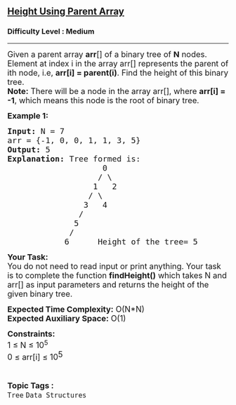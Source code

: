 <h2><a href="https://practice.geeksforgeeks.org/problems/height-using-parent-array4103/1?page=9&difficulty[]=1&status[]=solved&sortBy=submissions">Height Using Parent Array</a></h2><h3>Difficulty Level : Medium</h3><hr><div class="problems_problem_content__Xm_eO"><p><span style="font-size:18px">Given a parent array <strong>arr</strong>[] of a binary tree of <strong>N</strong> nodes. Element at index i in the array arr[] represents the parent of ith node, i.e,&nbsp;<strong>arr[i] = parent(i)</strong>. Find the height of this binary tree.</span><br>
<span style="font-size:18px"><strong>Note:</strong> There will be a node in the array arr[], where <strong>arr[i] = -1</strong>, which means this node is the root of binary tree.</span></p>

<p><strong><span style="font-size:18px">Example 1:</span></strong></p>

<pre><span style="font-size:18px"><strong>Input:</strong> N = 7
arr = {-1, 0, 0, 1, 1, 3, 5}
<strong>Output:</strong> 5
<strong>Explanation:</strong> Tree formed is:
                    0
                   / \
                  1   2
                 / \
                3   4
               /
              5
             /
            6      Height of the tree= 5</span></pre>

<p><span style="font-size:18px"><strong>Your Task:</strong><br>
You do not need to read input or print anything. Your task is to complete the function <strong>findHeight()</strong> which takes N and arr[] as input parameters and returns the height of the given binary tree.</span></p>

<p><span style="font-size:18px"><strong>Expected Time Complexity:</strong> O(N*N)<br>
<strong>Expected Auxiliary Space:</strong> O(1)</span></p>

<p><span style="font-size:18px"><strong>Constraints:</strong><br>
1 ≤ N ≤ 10<sup>5</sup></span><br>
<span style="font-size:18px">0 ≤ arr[i] ≤ 10</span><sup style="font-size:18px">5</sup><span style="font-size:18px">&nbsp; &nbsp;</span></p>
</div><br><p><span style=font-size:18px><strong>Topic Tags : </strong><br><code>Tree</code>&nbsp;<code>Data Structures</code>&nbsp;